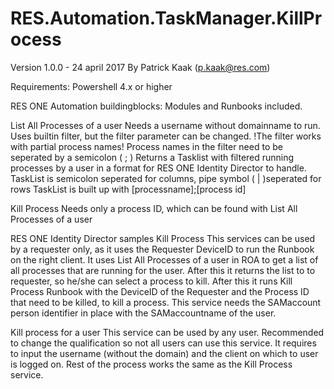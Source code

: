 # RES.Automation.TaskManager.KillProcess

Version 1.0.0 - 24 april 2017
By Patrick Kaak (p.kaak@res.com)


Requirements:
Powershell 4.x or higher

RES ONE Automation buildingblocks:
Modules and Runbooks included.

List All Processes of a user
Needs a username without domainname to run. Uses builtin filter, but the filter parameter can be changed. 
!The filter works with partial process names! Process names in the filter need to be seperated by a semicolon ( ; )
Returns a Tasklist with filtered running processes by a user in a format for RES ONE Identity Director to handle.
TaskList is semicolon seperated for columns, pipe symbol ( | )seperated for rows
TaskList is built up with [processname];[process id]

Kill Process
Needs only a process ID, which can be found with List All Processes of a user


RES ONE Identity Director samples
Kill Process
This services can be used by a requester only, as it uses the Requester DeviceID to run the Runbook on the right client.
It uses List All Processes of a user in ROA to get a list of all processes that are running for the user. After this it returns the list to to requester, so he/she can select a process to kill. After this it runs Kill Process Runbook with the DeviceID of the Requester and the Process ID that need to be killed, to kill a process. This service needs the SAMaccount person identifier in place with the SAMaccountname of the user.

Kill process for a user
This service can be used by any user. Recommended to change the qualification so not all users can use this service. It requires to input the username (without the domain) and the client on which to user is logged on. Rest of the process works the same as the Kill Process service.

